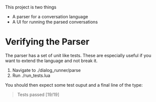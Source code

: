 This project is two things

- A parser for a conversation language
- A UI for running the parsed conversations

# Verifying the Parser

The parser has a set of unit like tests.
These are especially useful if you want to extend the language and not break it.

1. Navigate to ./dialog_runner/parse
2. Run ./run_tests.lua

You should then expect some test ouput and a final line of the type:

> Tests passed [19/19]

